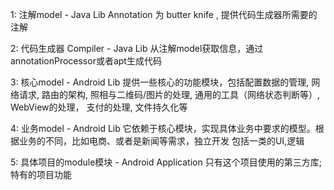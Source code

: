 1: 注解model - Java Lib
Annotation 为 butter knife , 提供代码生成器所需要的注解

2: 代码生成器 Compiler - Java Lib
从注解model获取信息，通过annotationProcessor或者apt生成代码

3: 核心model - Android Lib
提供一些核心的功能模块，包括配置数据的管理, 网络请求, 路由的架构, 照相与二维码/图片的处理, 通用的工具（网络状态判断等）, WebView的处理， 支付的处理, 文件持久化等

4: 业务model - Android Lib
它依赖于核心模块，实现具体业务中要求的模型。根据业务的不同，比如电商、或者是新闻等需求，独立开发
包括一类的UI,逻辑

5: 具体项目的module模块 - Android Application
只有这个项目使用的第三方库; 特有的项目功能
